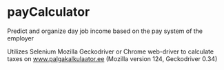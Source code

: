 # payCalculator
Predict and organize day job income based on the pay system of the employer

Utilizes Selenium Mozilla Geckodriver or Chrome web-driver to calculate taxes on www.palgakalkulaator.ee
(Mozilla version 124, Geckodriver 0.34)
